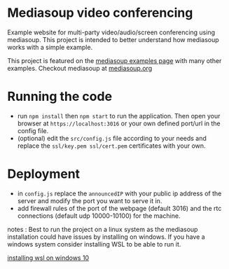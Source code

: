 # Mediasoup video conferencing

Example website for multi-party video/audio/screen conferencing using mediasoup. This project is intended to better understand how mediasoup works with a simple example. 

This project is featured on the [mediasoup examples page](https://mediasoup.org/documentation/examples/) with many other examples. Checkout mediasoup at [mediasoup.org](https://mediasoup.org)

# Running the code

- run `npm install` then `npm start` to run the application. Then open your browser at `https://localhost:3016` or your own defined port/url in the config file.
- (optional) edit the `src/config.js` file according to your needs and replace the `ssl/key.pem ssl/cert.pem` certificates with your own.

# Deployment

- in `config.js` replace the `announcedIP` with your public ip address of the server and modify the port you want to serve it in.
- add firewall rules of the port of the webpage (default 3016) and the rtc connections (default udp 10000-10100) for the machine.


notes : Best to run the project on a linux system as the mediasoup installation could have issues by installing on windows. If you have a windows system consider installing WSL to be able to run it. 

[installing wsl on windows 10](https://docs.microsoft.com/en-us/windows/wsl/install-win10)
